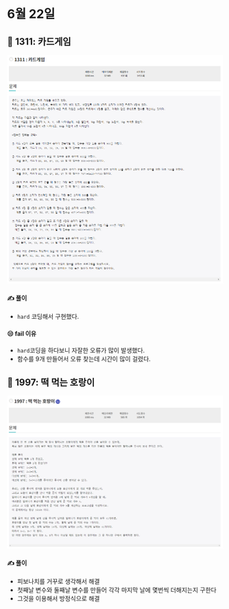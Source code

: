 # 6월 22일

## 🚩 1311: 카드게임

[![image-20210622100804572](README.assets/image-20210622100804572.png)](http://jungol.co.kr/bbs/board.php?bo_table=pbank&wr_id=591&sca=2060)



#### ✍ 풀이

- `hard` 코딩해서 구현했다.



#### 😒 fail 이유

- `hard`코딩을 하다보니 자잘한 오류가 많이 발생했다.
- 함수를 9개 만들어서 오류 찾는데 시간이 많이 걸렸다.





## 🚩 1997: 떡 먹는 호랑이

![image-20210622104205718](README.assets/image-20210622104205718.png)



#### ✍ 풀이

- 피보나치를 거꾸로 생각해서 해결
- 첫째날 변수와 둘째날 변수를 만들어 각각 마지막 날에 몇번씩 더해지는지 구한다
- 그것을 이용해서 방정식으로 해결

